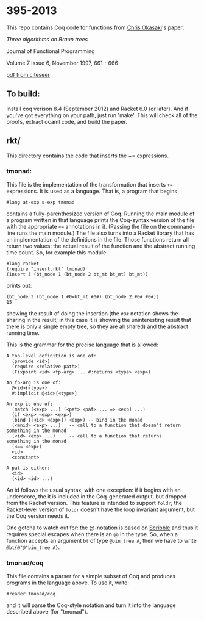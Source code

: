 395-2013
========

This repo contains Coq code for functions from
[Chris Okasaki](http://www.usma.edu/eecs/SitePages/Chris%20Okasaki.aspx)'s
paper:

_Three algorithms on Braun trees_

Journal of Functional Programming

Volume 7 Issue 6, November 1997, 661 - 666

[pdf from citeseer](http://citeseerx.ist.psu.edu/viewdoc/download?doi=10.1.1.52.6090&rep=rep1&type=pdf)

## To build:

  Install coq verison 8.4 (September 2012) and Racket 6.0 (or later).
  And if you've got everything on your path, just run 'make'. This will
  check all of the proofs, extract ocaml code, and build the paper.

## rkt/

  This directory contains the code that inserts the += expressions.

###  tmonad: 
  This file is the implementation of the transformation
  that inserts `+=` expressions. It is used as a language. That is, a
  program that begins 

    #lang at-exp s-exp tmonad

  contains a fully-parenthesized version of Coq. Running the main
  module of a program written in that language prints the Coq-syntax
  version of the file with the appropriate `+=` annotations in it.
  (Passing the file on the command-line runs the main module.) The
  file also turns into a Racket library that has an implementation of
  the definitions in the file. Those functions return all return two
  values: the actual result of the function and the abstract running
  time count. So, for example this module:

    #lang racket
    (require "insert.rkt" tmonad)
    (insert 3 (bt_node 1 (bt_node 2 bt_mt bt_mt) bt_mt))

  prints out:

    (bt_node 3 (bt_node 1 #0=bt_mt #0#) (bt_node 2 #0# #0#))
    15

  showing the result of doing the insertion (the `#0#` notation shows
  the sharing in the result; in this case it is showing the
  uninteresting result that there is only a single empty tree, so they
  are all shared) and the abstract running time.

  This is the grammar for the precise language that is allowed:

    A top-level definition is one of:
      (provide <id>)
      (require <relative-path>)
      (Fixpoint <id> <fp-arg> ... #:returns <type> <exp>)

    An fp-arg is one of:
      @<id>{<type>}
      #:implicit @<id>{<type>}

    An exp is one of:
      (match (<exp> ...) (<pat> <pat> ... => <exp) ...)
      (if <exp> <exp> <exp>)
      (bind ([<id> <exp>]) <exp>) -- bind in the monad
      (<mnid> <exp> ...)   -- call to a function that doesn't return something in the monad
      (<id> <exp> ...)     -- call to a function that returns        something in the monad
      (<== <exp>)
      <id>
      <constant>

    A pat is either:
      <id>
      (<id> <id> ...)

 An id follows the usual syntax, with one exception: if it begins with
 an underscore, the it is included in the Coq-generated output, but
 dropped from the Racket version. This feature is intended to support
 `foldr`; the Racket-level version of `foldr` doesn't have the loop
 invariant argument, but the Coq version needs it.

 One gotcha to watch out for: the @-notation is based on 
 [Scribble](http://docs.racket-lang.org/scribble/) and thus it requires
 special escapes when there is an @ in the type. So, when a function
 accepts an argument `bt` of type `@bin_tree A`, then we have to write 
 `@bt{@"@"bin_tree A}`.

### tmonad/coq

 This file contains a parser for a simple subset of Coq and produces
 programs in the language above. To use it, write:

    #reader tmonad/coq

 and it will parse the Coq-style notation and turn it into the
 language described above (for "tmonad").
